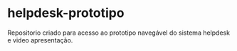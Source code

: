 # helpdesk-prototipo
Repositorio criado para acesso ao prototipo navegável do sistema helpdesk e video apresentação.
